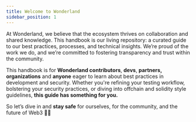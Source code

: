 ```yaml
---
title: Welcome to Wonderland
sidebar_position: 1
---
```


At Wonderland, we believe that the ecosystem thrives on collaboration and shared knowledge. This handbook is our living repository: a curated guide to our best practices, processes, and technical insights. We’re proud of the work we do, and we’re committed to fostering transparency and trust within the community.

This handbook is for **Wonderland contributors**, **devs**, **partners, organizations** and **anyone** eager to learn about best practices in development and security. Whether you're refining your testing workflow, bolstering your security practices, or diving into offchain and solidity style guidelines, **this guide has something for you.**

So let’s dive in and **stay safe** for ourselves, for the community, and the future of Web3 🐇✨